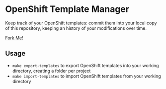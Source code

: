 # OpenShift Template Manager

Keep track of your OpenShift templates: commit them into your local copy of
this repository, keeping an history of your modifications over time.

[Fork Me!](https://github.com/faust64/oc-tpl-mgr#fork-destination-box)

## Usage

 * `make export-templates` to export OpenShift templates into your working
   directory, creating a folder per project
 * `make import-templates` to import OpenShift templates from your working
   directory
